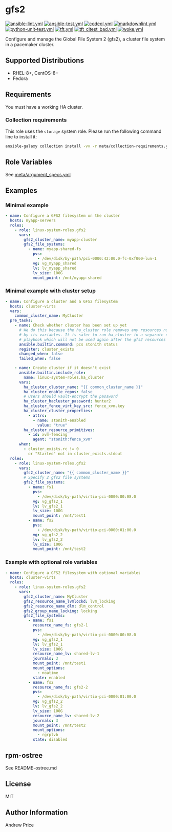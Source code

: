 # gfs2

[![ansible-lint.yml](https://github.com/linux-system-roles/gfs2/actions/workflows/ansible-lint.yml/badge.svg)](https://github.com/linux-system-roles/gfs2/actions/workflows/ansible-lint.yml) [![ansible-test.yml](https://github.com/linux-system-roles/gfs2/actions/workflows/ansible-test.yml/badge.svg)](https://github.com/linux-system-roles/gfs2/actions/workflows/ansible-test.yml) [![codeql.yml](https://github.com/linux-system-roles/gfs2/actions/workflows/codeql.yml/badge.svg)](https://github.com/linux-system-roles/gfs2/actions/workflows/codeql.yml) [![markdownlint.yml](https://github.com/linux-system-roles/gfs2/actions/workflows/markdownlint.yml/badge.svg)](https://github.com/linux-system-roles/gfs2/actions/workflows/markdownlint.yml) [![python-unit-test.yml](https://github.com/linux-system-roles/gfs2/actions/workflows/python-unit-test.yml/badge.svg)](https://github.com/linux-system-roles/gfs2/actions/workflows/python-unit-test.yml) [![tft.yml](https://github.com/linux-system-roles/gfs2/actions/workflows/tft.yml/badge.svg)](https://github.com/linux-system-roles/gfs2/actions/workflows/tft.yml) [![tft_citest_bad.yml](https://github.com/linux-system-roles/gfs2/actions/workflows/tft_citest_bad.yml/badge.svg)](https://github.com/linux-system-roles/gfs2/actions/workflows/tft_citest_bad.yml) [![woke.yml](https://github.com/linux-system-roles/gfs2/actions/workflows/woke.yml/badge.svg)](https://github.com/linux-system-roles/gfs2/actions/workflows/woke.yml)

Configure and manage the Global File System 2 (gfs2), a cluster file system in a pacemaker cluster.

## Supported Distributions

* RHEL-8+, CentOS-8+
* Fedora

## Requirements

You must have a working HA cluster.

### Collection requirements

This role uses the `storage` system role.  Please run the following command line
to install it:

```bash
ansible-galaxy collection install -vv -r meta/collection-requirements.yml
```

## Role Variables

See [meta/argument_specs.yml](meta/argument_specs.yml)

## Examples

### Minimal example

```yaml
- name: Configure a GFS2 filesystem on the cluster
  hosts: myapp-servers
  roles:
    - role: linux-system-roles.gfs2
      vars:
        gfs2_cluster_name: myapp-cluster
        gfs2_file_systems:
          - name: myapp-shared-fs
            pvs:
              - /dev/disk/by-path/pci-0000:42:00.0-fc-0xf000-lun-1
            vg: vg_myapp_shared
            lv: lv_myapp_shared
            lv_size: 100G
            mount_point: /mnt/myapp-shared
```

### Minimal example with cluster setup

```yaml
- name: Configure a cluster and a GFS2 filesystem
  hosts: cluster-virts
  vars:
    common_cluster_name: MyCluster
  pre_tasks:
    - name: Check whether cluster has been set up yet
      # We do this because the ha_cluster role removes any resources not specified
      # by its variables. It is safer to run ha_cluster in a separate one-off
      # playbook which will not be used again after the gfs2 resources are created.
      ansible.builtin.command: pcs stonith status
      register: cluster_exists
      changed_when: false
      failed_when: false

    - name: Create cluster if it doesn't exist
      ansible.builtin.include_role:
        name: linux-system-roles.ha_cluster
      vars:
        ha_cluster_cluster_name: "{{ common_cluster_name }}"
        ha_cluster_enable_repos: false
        # Users should vault-encrypt the password
        ha_cluster_hacluster_password: hunter2
        ha_cluster_fence_virt_key_src: fence_xvm.key
        ha_cluster_cluster_properties:
          - attrs:
            - name: stonith-enabled
              value: "true"
        ha_cluster_resource_primitives:
          - id: xvm-fencing
            agent: "stonith:fence_xvm"
      when:
        - cluster_exists.rc != 0
          or "Started" not in cluster_exists.stdout
  roles:
    - role: linux-system-roles.gfs2
      vars:
        gfs2_cluster_name: "{{ common_cluster_name }}"
        # Specify 2 gfs2 file systems
        gfs2_file_systems:
          - name: fs1
            pvs:
              - /dev/disk/by-path/virtio-pci-0000:00:08.0
            vg: vg_gfs2_1
            lv: lv_gfs2_1
            lv_size: 100G
            mount_point: /mnt/test1
          - name: fs2
            pvs:
              - /dev/disk/by-path/virtio-pci-0000:01:00.0
            vg: vg_gfs2_2
            lv: lv_gfs2_2
            lv_size: 100G
            mount_point: /mnt/test2
```

### Example with optional role variables

```yaml
- name: Configure a GFS2 filesystem with optional variables
  hosts: cluster-virts
  roles:
    - role: linux-system-roles.gfs2
      vars:
        gfs2_cluster_name: MyCluster
        gfs2_resource_name_lvmlockd: lvm_locking
        gfs2_resource_name_dlm: dlm_control
        gfs2_group_name_locking: locking
        gfs2_file_systems:
          - name: fs1
            resource_name_fs: gfs2-1
            pvs:
              - /dev/disk/by-path/virtio-pci-0000:00:08.0
            vg: vg_gfs2_1
            lv: lv_gfs2_1
            lv_size: 100G
            resource_name_lv: shared-lv-1
            journals: 3
            mount_point: /mnt/test1
            mount_options:
              - noatime
            state: enabled
          - name: fs2
            resource_name_fs: gfs2-2
            pvs:
              - /dev/disk/by-path/virtio-pci-0000:01:00.0
            vg: vg_gfs2_2
            lv: lv_gfs2_2
            lv_size: 100G
            resource_name_lv: shared-lv-2
            journals: 3
            mount_point: /mnt/test2
            mount_options:
              - rgrplvb
            state: disabled
```

## rpm-ostree

See README-ostree.md

## License

MIT

## Author Information

Andrew Price
